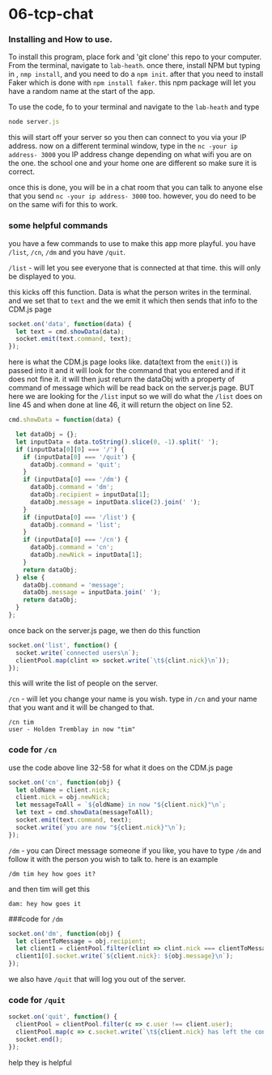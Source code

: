 
# 06-tcp-chat

### Installing and How to use.

To install this program, place fork and 'git clone' this repo to your computer. From the terminal, navigate to  `lab-heath`. once there, install NPM but typing in , `nmp install`, and you need to do a `npm init`. after that you need to install Faker which is done with `npm install faker`. this npm package will let you have a random name at the start of the app.

To use the code, fo to your terminal and navigate to the `lab-heath` and type
```javascript
node server.js
```

this will start off your server so you then can connect to you via your IP address.  now on a different terminal window, type in the `nc -your ip address- 3000` you IP address change depending on what wifi you are on the one. the school one and your home one are different so make sure it is correct.

once this is done, you will be in a chat room that you can talk to anyone else that you send `nc -your ip address- 3000` too. however, you do need to be on the same wifi for this to work.

### some helpful commands

you have a few commands to use to make this app more playful. you have `/list`, `/cn`, `/dm` and you have `/quit`.

`/list` - will let you see everyone that is connected at that time. this will only be displayed to you.

this kicks off this function. Data is what the person writes in the terminal. and we set that to `text` and the we emit it which then sends that info to the CDM.js page

```javascript
socket.on('data', function(data) {
  let text = cmd.showData(data);
  socket.emit(text.command, text);
});
```

here is what the CDM.js page looks like. data(text from the `emit()`) is passed into it and it will look for the command that you entered and if it does not fine it. it will then just return the dataObj with a property of command of message which will be read back on the server.js page. BUT here we are looking for the `/list` input so we will do what the `/list` does on line 45 and when done at line 46, it will return the object on line 52.
```javascript
cmd.showData = function(data) {

  let dataObj = {};
  let inputData = data.toString().slice(0, -1).split(' ');
  if (inputData[0][0] === '/') {
    if (inputData[0] === '/quit') {
      dataObj.command = 'quit';
    }
    if (inputData[0] === '/dm') {
      dataObj.command = 'dm';
      dataObj.recipient = inputData[1];
      dataObj.message = inputData.slice(2).join(' ');
    }
    if (inputData[0] === '/list') {
      dataObj.command = 'list';
    }
    if (inputData[0] === '/cn') {
      dataObj.command = 'cn';
      dataObj.newNick = inputData[1];
    }
    return dataObj;
  } else {
    dataObj.command = 'message';
    dataObj.message = inputData.join(' ');
    return dataObj;
  }
};
```

once back on the server.js page, we then do this function
```javascript
socket.on('list', function() {
  socket.write(`connected users\n`);
  clientPool.map(clint => socket.write(`\t${clint.nick}\n`));
});
```

this will write the list of people on the server.

`/cn` -  will let you change your name is you wish. type in `/cn` and your name that you want and it will be changed to that.

```
/cn tim
user - Holden Tremblay in now "tim"
```

### code for `/cn`
use the code above line 32-58 for what it does on the CDM.js page
```javascript
socket.on('cn', function(obj) {
  let oldName = client.nick;
  client.nick = obj.newNick;
  let messageToAll = `${oldName} in now "${client.nick}"\n`;
  let text = cmd.showData(messageToAll);
  socket.emit(text.command, text);
  socket.write(`you are now "${client.nick}"\n`);
});
```

`/dm` -  you can Direct message someone if you like, you have to type `/dm` and follow it with the person you wish to talk to.  here is an example

```
/dm tim hey how goes it?
```
and then tim will get this

```
dam: hey how goes it
```

###code for `/dm`
```javascript
socket.on('dm', function(obj) {
  let clientToMessage = obj.recipient;
  let client1 = clientPool.filter(clint => clint.nick === clientToMessage);
  client1[0].socket.write(`${client.nick}: ${obj.message}\n`);
});
```

we also have `/quit` that will log you out of the server.

### code for `/quit`
```javascript
socket.on('quit', function() {
  clientPool = clientPool.filter(c => c.user !== client.user);
  clientPool.map(c => c.socket.write(`\t${client.nick} has left the conversation\n`));
  socket.end();
});
```

help they is helpful
